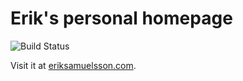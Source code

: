 # Erik's personal homepage

![Build Status](https://drone.samuelsson.dev/api/badges/samuelsson/eriksamuelsson/status.svg)

Visit it at [eriksamuelsson.com](https://eriksamuelsson.com/).
